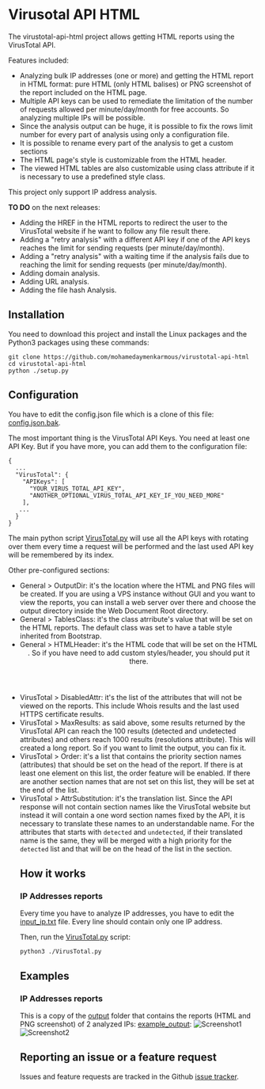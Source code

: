 # Virusotal API HTML

The virustotal-api-html project allows getting HTML reports using the VirusTotal API.

Features included:

- Analyzing bulk IP addresses (one or more) and getting the HTML report in HTML format: pure HTML (only HTML balises) or PNG screenshot of the report included on the HTML page.
- Multiple API keys can be used to remediate the limitation of the number of requests allowed per minute/day/month for free accounts. So analyzing multiple IPs will be possible.
- Since the analysis output can be huge, it is possible to fix the rows limit number for every part of analysis using only a configuration file.
- It is possible to rename every part of the analysis to get a custom sections
- The HTML page's style is customizable from the HTML header.
- The viewed HTML tables are also customizable using class attribute if it is necessary to use a predefined style class.

This project only support IP address analysis.

**TO DO** on the next releases:
- Adding the <a> HREF in the HTML reports to redirect the user to the VirusTotal website if he want to follow any file result there.
- Adding a "retry analysis" with a different API key if one of the API keys reaches the limit for sending requests (per minute/day/month).
- Adding a "retry analysis" with a waiting time if the analysis fails due to reaching the limit for sending requests (per minute/day/month).
- Adding domain analysis.
- Adding URL analysis.
- Adding the file hash Analysis.

## Installation
You need to download this project and install the Linux packages and the Python3 packages using these commands:

```
git clone https://github.com/mohamedaymenkarmous/virustotal-api-html
cd virustotal-api-html
python ./setup.py
```

## Configuration
You have to edit the config.json file which is a clone of this file: [config.json.bak](config.json.bak).

The most important thing is the VirusTotal API Keys. You need at least one API Key. But if you have more, you can add them to the configuration file:
```
{
  ...
  "VirusTotal": {
    "APIKeys": [
      "YOUR_VIRUS_TOTAL_API_KEY",
      "ANOTHER_OPTIONAL_VIRUS_TOTAL_API_KEY_IF_YOU_NEED_MORE"
    ],
   ...
  }
}
```
The main python script [VirusTotal.py](VirusTotal.py) will use all the API keys with rotating over them every time a request will be performed and the last used API key will be remembered by its index.

Other pre-configured sections:
- General > OutputDir: it's the location where the HTML and PNG files will be created. If you are using a VPS instance without GUI and you want to view the reports, you can install a web server over there and choose the output directory inside the Web Document Root directory.
- General > TablesClass: it's the <table> class atrribute's value that will be set on the HTML reports. The default class was set to have a table style inherited from Bootstrap.
- General > HTMLHeader: it's the HTML code that will be set on the HTML <header>. So if you have need to add custom styles/header, you should put it there.
- VirusTotal > DisabledAttr: it's the list of the attributes that will not be viewed on the reports. This include Whois results and the last used HTTPS certificate results.
- VirusTotal > MaxResults: as said above, some results returned by the VirusTotal API can reach the 100 results (detected and undetected attributes) and others reach 1000 results (resolutions attribute). This will created a long report. So if you want to limit the output, you can fix it.
- VirusTotal > Order: it's a list that contains the priority section names (attributes) that should be set on the head of the report. If there is at least one element on this list, the order feature will be enabled. If there are another section names that are not set on this list, they will be set at the end of the list.
- VirusTotal > AttrSubstitution: it's the translation list. Since the API response will not contain section names like the VirusTotal website but instead it will contain a one word section names fixed by the API, it is necessary to translate these names to an understandable name. For the attributes that starts with `detected` and `undetected`, if their translated name is the same, they will be merged with a high priority for the `detected` list and that will be on the head of the list in the section.

## How it works

### IP Addresses reports

Every time you have to analyze IP addresses, you have to edit the [input_ip.txt](input_ip.txt) file.
Every line should contain only one IP address.

Then, run the [VirusTotal.py](VirusTotal.py) script:

```
python3 ./VirusTotal.py
```

## Examples

### IP Addresses reports

This is a copy of the [output](output) folder that contains the reports (HTML and PNG screenshot) of 2 analyzed IPs: [example_output](example_output):
![Screenshot1](example_output/192.160.102.164-VirusTotal.png)
![Screenshot2](example_output/216.58.213.131-VirusTotal.png) 

## Reporting an issue or a feature request

Issues and feature requests are tracked in the Github [issue tracker](https://github.com/mohamedaymenkarmous/virustotal-api-html/issues).
